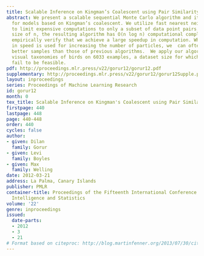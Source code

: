 ```yaml
---
title: Scalable Inference on Kingman’s Coalescent using Pair Similarity
abstract: We present a scalable sequential Monte Carlo algorithm and its greedy counterpart
  for models based on Kingman’s coalescent. We utilize fast nearest neighbor algorithms
  to limit expensive computations to only a subset of data point pairs. For a dataset
  size of n, the resulting algorithm has O(n log n) computational complexity.  We
  empirically verify that we achieve a large speedup in computation. When the gain
  in speed is used for increasing the number of particles, we  can often  obtain significantly
  better samples than those of previous algorithms.  We apply our algorithm for learning
  visual taxonomies of birds on 6033 examples, a dataset size for which previous algorithms
  fail to be feasible.
pdf: http://proceedings.mlr.press/v22/gorur12/gorur12.pdf
supplementary: http://proceedings.mlr.press/v22/gorur12/gorur12Supple.pdf
layout: inproceedings
series: Proceedings of Machine Learning Research
id: gorur12
month: 0
tex_title: Scalable Inference on Kingman's Coalescent using Pair Similarity
firstpage: 440
lastpage: 448
page: 440-448
order: 440
cycles: false
author:
- given: Dilan
  family: Gorur
- given: Levi
  family: Boyles
- given: Max
  family: Welling
date: 2012-03-21
address: La Palma, Canary Islands
publisher: PMLR
container-title: Proceedings of the Fifteenth International Conference on Artificial
  Intelligence and Statistics
volume: '22'
genre: inproceedings
issued:
  date-parts:
  - 2012
  - 3
  - 21
# Format based on citeproc: http://blog.martinfenner.org/2013/07/30/citeproc-yaml-for-bibliographies/
---
```


